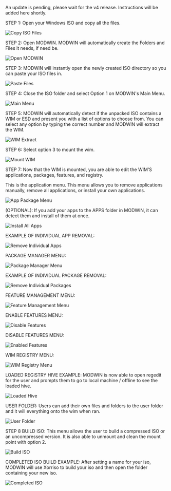 An update is pending, please wait for the v4 release. Instructions will be added here shortly.

STEP 1: Open your Windows ISO and copy all the files.

![Copy ISO Files](https://github.com/01101010110/MODWIN/blob/main/PICTURE_INSTRUCTIONS/1%20-%20COPY%20ISO%20FILES.png?raw=true)

STEP 2: Open MODWIN. MODWIN will automatically create the Folders and Files it needs, if need be.

![Open MODWIN](https://github.com/01101010110/MODWIN/blob/main/PICTURE_INSTRUCTIONS/2%20-%20OPEN%20MODWIN.png?raw=true)

STEP 3: MODWIN will instantly open the newly created ISO directory so you can paste your ISO files in.

![Paste Files](https://github.com/01101010110/MODWIN/blob/main/PICTURE_INSTRUCTIONS/3%20-%20PASTE%20FILES.png?raw=true)

STEP 4: Close the ISO folder and select Option 1 on MODWIN's Main Menu.

![Main Menu](https://github.com/01101010110/MODWIN/blob/main/PICTURE_INSTRUCTIONS/4%20-%20MAIN%20MENU.png?raw=true)

STEP 5: MODWIN will automatically detect if the unpacked ISO contains a WIM or ESD and present you with a list of options to choose from. You can select any option by typing the correct number and MODWIN will extract the WIM.

![WIM Extract](https://github.com/01101010110/MODWIN/blob/main/PICTURE_INSTRUCTIONS/5-%20WIM%20EXTRACT.png?raw=true)

STEP 6: Select option 3 to mount the wim.

![Mount WIM](https://github.com/01101010110/MODWIN/blob/main/PICTURE_INSTRUCTIONS/6%20-%20MOUNT%20WIM.png?raw=true)

STEP 7: Now that the WIM is mounted, you are able to edit the WIM’S applications, packages, features, and registry.

This is the application menu. This menu allows you to remove applications manually, remove all applications, or install your own applications.

![App Package Menu](https://github.com/01101010110/MODWIN/blob/main/PICTURE_INSTRUCTIONS/7%20-%20APP%20PACKAGE%20MENU.png?raw=true)

(OPTIONAL): If you add your apps to the APPS folder in MODWIN, it can detect them and install of them at once.

![Install All Apps](https://github.com/01101010110/MODWIN/blob/main/PICTURE_INSTRUCTIONS/8%20-%20INSTALL%20ALL%20APPS.png?raw=true)

EXAMPLE OF INDIVIDUAL APP REMOVAL:

![Remove Individual Apps](https://github.com/01101010110/MODWIN/blob/main/PICTURE_INSTRUCTIONS/9%20-%20REMOVE%20INDIVIDUAL%20APPS.png?raw=true)

PACKAGE MANAGER MENU:

![Package Manager Menu](https://github.com/01101010110/MODWIN/blob/main/PICTURE_INSTRUCTIONS/10%20-%20PACKAGE%20MANAGER%20MENU.png?raw=true)

EXAMPLE OF INDIVIDUAL PACKAGE REMOVAL:

![Remove Individual Packages](https://github.com/01101010110/MODWIN/blob/main/PICTURE_INSTRUCTIONS/11%20-%20REMOVE%20INDIVIDUAL%20PACKAGES.png?raw=true)

FEATURE MANAGEMENT MENU:

![Feature Management Menu](https://github.com/01101010110/MODWIN/blob/main/PICTURE_INSTRUCTIONS/12%20-%20FEATURE%20MANAGEMENT%20MENU.png?raw=true)

ENABLE FEATURES MENU:

![Disable Features](https://github.com/01101010110/MODWIN/blob/main/PICTURE_INSTRUCTIONS/13%20-%20DISABLE%20FEATURES.png?raw=true)

DISABLE FEATURES MENU:

![Enabled Features](https://github.com/01101010110/MODWIN/blob/main/PICTURE_INSTRUCTIONS/14%20ENABLED%20FEATURES.png?raw=true)

WIM REGISTRY MENU:

![WIM Registry Menu](https://github.com/01101010110/MODWIN/blob/main/PICTURE_INSTRUCTIONS/15%20-%20WIM%20REGISTRY%20MENU.png?raw=true)

LOADED REGISTRY HIVE EXAMPLE: MODWIN is now able to open regedit for the user and prompts them to go to local machine / offline to see the loaded hive.

![Loaded Hive](https://github.com/01101010110/MODWIN/blob/main/PICTURE_INSTRUCTIONS/16%20-%20LOADED%20HIVE.png?raw=true)

USER FOLDER: Users can add their own files and folders to the user folder and it will everything onto the wim when ran.

![User Folder](https://github.com/01101010110/MODWIN/blob/main/PICTURE_INSTRUCTIONS/17%20-%20USER%20FOLDER.png?raw=true)

STEP 8 BUILD ISO: This menu allows the user to build a compressed ISO or an uncompressed version. It is also able to unmount and clean the mount point with option 2.

![Build ISO](https://github.com/01101010110/MODWIN/blob/main/PICTURE_INSTRUCTIONS/18%20-%20BUILD%20ISO.png?raw=true)

COMPLETED ISO BUILD EXAMPLE: After setting a name for your iso, MODWIN will use Xorriso to build your iso and then open the folder containing your new iso.

![Completed ISO](https://github.com/01101010110/MODWIN/blob/main/PICTURE_INSTRUCTIONS/19%20-%20COMPLETED%20ISO.png?raw=true)

